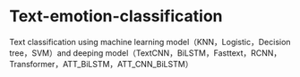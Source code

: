 # Text-emotion-classification
Text classification using machine learning model（KNN，Logistic，Decision tree，SVM）and deeping model（TextCNN，BiLSTM，Fasttext，RCNN，Transformer，ATT_BiLSTM，ATT_CNN_BiLSTM）
